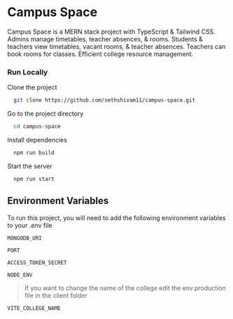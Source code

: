 # Campus Space

Campus Space is a MERN stack project with TypeScript & Tailwind CSS. Admins manage timetables, teacher absences, & rooms. Students & teachers view timetables, vacant rooms, & teacher absences. Teachers can book rooms for classes. Efficient college resource management.

### Run Locally

Clone the project

```bash
  git clone https://github.com/sethshivam11/campus-space.git
```

Go to the project directory

```bash
  cd campus-space
```

Install dependencies

```bash
  npm run build
```

Start the server

```bash
  npm run start
```


## Environment Variables

To run this project, you will need to add the following environment variables to your .env file

`MONGODB_URI`

`PORT`

`ACCESS_TOKEN_SECRET`

`NODE_ENV`

> If you want to change the name of the college edit the env.production file in the client folder

`VITE_COLLEGE_NAME`